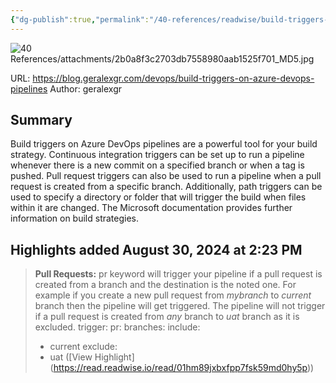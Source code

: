```yaml
---
{"dg-publish":true,"permalink":"/40-references/readwise/build-triggers-on-azure-devops-pipelines/","tags":["rw/articles"]}
---
```


![40 References/attachments/2b0a8f3c2703db7558980aab1525f701_MD5.jpg](/img/user/40%20References/attachments/2b0a8f3c2703db7558980aab1525f701_MD5.jpg)
  
URL: https://blog.geralexgr.com/devops/build-triggers-on-azure-devops-pipelines
Author: geralexgr

## Summary

Build triggers on Azure DevOps pipelines are a powerful tool for your build strategy. Continuous integration triggers can be set up to run a pipeline whenever there is a new commit on a specified branch or when a tag is pushed. Pull request triggers can also be used to run a pipeline when a pull request is created from a specific branch. Additionally, path triggers can be used to specify a directory or folder that will trigger the build when files within it are changed. The Microsoft documentation provides further information on build strategies.

## Highlights added August 30, 2024 at 2:23 PM
>**Pull Requests:** 
>pr keyword will trigger your pipeline if a pull request is created from a branch and the destination is the noted one. For example if you create a new pull request from *mybranch* to *current* branch then the pipeline will get triggered. The pipeline will not trigger if a pull request is created from *any* branch to *uat* branch as it is excluded.
>trigger: 
>pr: 
>branches: 
>include: 
>- current 
>exclude: 
>- uat ([View Highlight] (https://read.readwise.io/read/01hm89jxbxfpp7fsk59md0hy5p))


